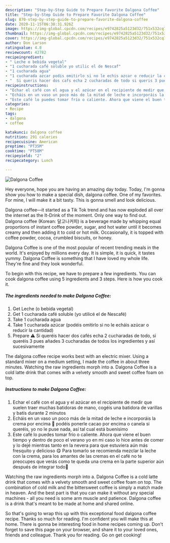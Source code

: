 ```yaml
---
description: "Step-by-Step Guide to Prepare Favorite Dalgona Coffee"
title: "Step-by-Step Guide to Prepare Favorite Dalgona Coffee"
slug: 870-step-by-step-guide-to-prepare-favorite-dalgona-coffee
date: 2020-11-15T06:38:31.926Z
image: https://img-global.cpcdn.com/recipes/e9742825a5123d32/751x532cq70/dalgona-coffee-foto-principal.jpg
thumbnail: https://img-global.cpcdn.com/recipes/e9742825a5123d32/751x532cq70/dalgona-coffee-foto-principal.jpg
cover: https://img-global.cpcdn.com/recipes/e9742825a5123d32/751x532cq70/dalgona-coffee-foto-principal.jpg
author: Don Larson
ratingvalue: 4.8
reviewcount: 42782
recipeingredient:
- " Leche o bebida vegetal"
- "1 cucharada café soluble yo utilic el de Nescaf"
- "1 cucharada agua"
- "1 cucharada azcar podis omitirlo si no le echis azcar o reducir la cantidad"
- "  Si queris hacer dos cafs echa 2 cucharadas de todo si queris 3 pues aades 3 cucharadas de todos los ingredientes y as sucesivamente"
recipeinstructions:
- "Echar el café con el agua y el azúcar en el recipiente de medir que suelen traer muchas batidoras de mano, cogéis una batidora de varillas y batís durante 2 minutos"
- "Echáis en un vaso un poco más de la mitad de leche e incorporáis la crema por encima 🤩 podéis ponerle cacao por encima o canela si queréis, yo no le puse nada, así tal cual está buenísimo"
- "Este café lo puedes tomar frío o caliente. Ahora que viene el buen tiempo y dentro de poco el verano yo en mi caso lo hice antes de comer y lo dejé mientras tanto en la nevera para que estuviera aún más fresquito y delicioso 😋 Para tomarlo se recomienda mezclar la leche con la crema, para los amantes de las cremas en el café no te preocupes que verás como te queda una crema en la parte superior aún después de integrar todo🤩"
categories:
- Recipe
tags:
- dalgona
- coffee

katakunci: dalgona coffee 
nutrition: 291 calories
recipecuisine: American
preptime: "PT35M"
cooktime: "PT58M"
recipeyield: "2"
recipecategory: Lunch

---
```



![Dalgona Coffee](https://img-global.cpcdn.com/recipes/e9742825a5123d32/751x532cq70/dalgona-coffee-foto-principal.jpg)

Hey everyone, hope you are having an amazing day today. Today, I'm gonna show you how to make a special dish, dalgona coffee. One of my favorites. For mine, I will make it a bit tasty. This is gonna smell and look delicious.

Dalgona coffee—it started as a Tik Tok trend and has now exploded all over the internet as the It-Drink of the moment. Only one way to find out. Dalgona coffee (Korean: 달고나커피) is a beverage made by whipping equal proportions of instant coffee powder, sugar, and hot water until it becomes creamy and then adding it to cold or hot milk. Occasionally, it is topped with coffee powder, cocoa, crumbled biscuits, or honey.

Dalgona Coffee is one of the most popular of recent trending meals in the world. It's enjoyed by millions every day. It is simple, it is quick, it tastes yummy. Dalgona Coffee is something that I have loved my whole life. They're fine and they look wonderful.


To begin with this recipe, we have to prepare a few ingredients. You can cook dalgona coffee using 5 ingredients and 3 steps. Here is how you cook it.

<!--inarticleads1-->

##### The ingredients needed to make Dalgona Coffee:

1. Get  Leche (o bebida vegetal)
1. Get 1 cucharada café soluble (yo utilicé el de Nescafé)
1. Take 1 cucharada agua
1. Take 1 cucharada azúcar (podéis omitirlo si no le echáis azúcar o reducir la cantidad)
1. Prepare  ⚠️ Si queréis hacer dos cafés echa 2 cucharadas de todo, si queréis 3 pues añades 3 cucharadas de todos los ingredientes y así sucesivamente


The dalgona coffee recipe works best with an electric mixer. Using a standard mixer on a medium setting, I made the coffee in about three minutes. Watching the raw ingredients morph into a. Dalgona Coffee is a cold latte drink that comes with a velvety smooth and sweet coffee foam on top. 

<!--inarticleads2-->

##### Instructions to make Dalgona Coffee:

1. Echar el café con el agua y el azúcar en el recipiente de medir que suelen traer muchas batidoras de mano, cogéis una batidora de varillas y batís durante 2 minutos
1. Echáis en un vaso un poco más de la mitad de leche e incorporáis la crema por encima 🤩 podéis ponerle cacao por encima o canela si queréis, yo no le puse nada, así tal cual está buenísimo
1. Este café lo puedes tomar frío o caliente. Ahora que viene el buen tiempo y dentro de poco el verano yo en mi caso lo hice antes de comer y lo dejé mientras tanto en la nevera para que estuviera aún más fresquito y delicioso 😋 Para tomarlo se recomienda mezclar la leche con la crema, para los amantes de las cremas en el café no te preocupes que verás como te queda una crema en la parte superior aún después de integrar todo🤩


Watching the raw ingredients morph into a. Dalgona Coffee is a cold latte drink that comes with a velvety smooth and sweet coffee foam on top. The combination of cold milk and the bittersweet coffee is simply a match made in heaven. And the best part is that you can make it without any special machines - all you need is some arm muscle and patience. Dalgona coffee is a drink that&#39;s meant to be made at home and shared online. 

So that's going to wrap this up with this exceptional food dalgona coffee recipe. Thanks so much for reading. I'm confident you will make this at home. There is gonna be interesting food in home recipes coming up. Don't forget to save this page on your browser, and share it to your loved ones, friends and colleague. Thank you for reading. Go on get cooking!

